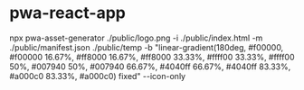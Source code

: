 # pwa-react-app

 npx pwa-asset-generator ./public/logo.png -i ./public/index.html  -m ./public/manifest.json  ./public/temp -b 
 "linear-gradient(180deg, #f00000, #f00000 16.67%, #ff8000 16.67%, #ff8000 33.33%, #ffff00 33.33%, #ffff00 50%, 
 #007940 50%, #007940 66.67%, #4040ff 66.67%, #4040ff 83.33%, #a000c0 83.33%, #a000c0) fixed" --icon-only
